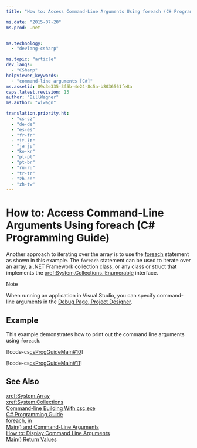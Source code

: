 ```yaml
---
title: "How to: Access Command-Line Arguments Using foreach (C# Programming Guide) | Microsoft Docs"

ms.date: "2015-07-20"
ms.prod: .net


ms.technology: 
  - "devlang-csharp"

ms.topic: "article"
dev_langs: 
  - "CSharp"
helpviewer_keywords: 
  - "command-line arguments [C#]"
ms.assetid: 89c3e335-3f5b-4e24-8c5a-b8036561fe8a
caps.latest.revision: 15
author: "BillWagner"
ms.author: "wiwagn"

translation.priority.ht: 
  - "cs-cz"
  - "de-de"
  - "es-es"
  - "fr-fr"
  - "it-it"
  - "ja-jp"
  - "ko-kr"
  - "pl-pl"
  - "pt-br"
  - "ru-ru"
  - "tr-tr"
  - "zh-cn"
  - "zh-tw"
---
```

# How to: Access Command-Line Arguments Using foreach (C# Programming Guide)
Another approach to iterating over the array is to use the [foreach](../../../csharp/language-reference/keywords/foreach-in.md) statement as shown in this example. The `foreach` statement can be used to iterate over an array, a .NET Framework collection class, or any class or struct that implements the <xref:System.Collections.IEnumerable> interface.  
  
> [!NOTE]
>  When running an application in Visual Studio, you can specify command-line arguments in the [Debug Page, Project Designer](https://docs.microsoft.com/visualstudio/ide/reference/debug-page-project-designer).  
  
## Example  
 This example demonstrates how to print out the command line arguments using `foreach`.  
  
 [!code-cs[csProgGuideMain#10](../../../csharp/programming-guide/inside-a-program/codesnippet/CSharp/how-to-access-command-line-arguments-using-foreach_1.cs)]  
  
 [!code-cs[csProgGuideMain#11](../../../csharp/programming-guide/inside-a-program/codesnippet/CSharp/how-to-access-command-line-arguments-using-foreach_2.cs)]  
  
## See Also  
 <xref:System.Array>   
 <xref:System.Collections>   
 [Command-line Building With csc.exe](../../../csharp/language-reference/compiler-options/command-line-building-with-csc-exe.md)   
 [C# Programming Guide](../../../csharp/programming-guide/index.md)   
 [foreach, in](../../../csharp/language-reference/keywords/foreach-in.md)   
 [Main() and Command-Line Arguments](../../../csharp/programming-guide/main-and-command-args/index.md)   
 [How to: Display Command Line Arguments](../../../csharp/programming-guide/main-and-command-args/how-to-display-command-line-arguments.md)   
 [Main() Return Values](../../../csharp/programming-guide/main-and-command-args/main-return-values.md)
